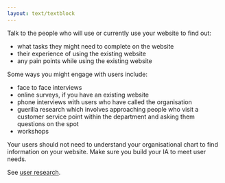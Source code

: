 ```yaml
---
layout: text/textblock
---
```


Talk to the people who will use or currently use your website to find out:
- what tasks they might need to complete on the website
- their experience of using the existing website
- any pain points while using the existing website

Some ways you might engage with users include:
- face to face interviews
- online surveys, if you have an existing website
- phone interviews with users who have called the organisation
- guerilla research which involves approaching people who visit a customer service point within the department and asking them questions on the spot
- workshops  

Your users should not need to understand your organisational chart to find information on your website.  Make sure you build your IA to meet user needs.

See [user research](/user-research/). 
